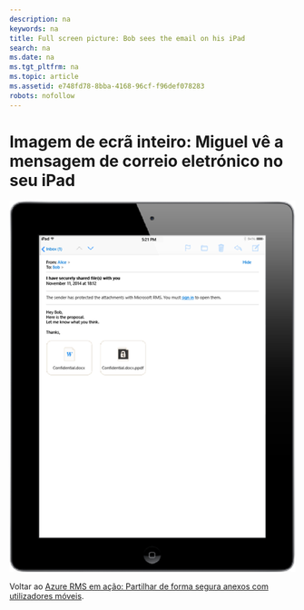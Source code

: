 ```yaml
---
description: na
keywords: na
title: Full screen picture: Bob sees the email on his iPad
search: na
ms.date: na
ms.tgt_pltfrm: na
ms.topic: article
ms.assetid: e748fd78-8bba-4168-96cf-f96def078283
robots: nofollow
---
```

# Imagem de ecr&#227; inteiro: Miguel v&#234; a mensagem de correio eletr&#243;nico no seu iPad
![](../Image/AzRMS_StoryboardEmaill2.PNG)

Voltar ao [Azure RMS em ação: Partilhar de forma segura anexos com utilizadores móveis](http://technet.microsoft.com/library/jj585026.aspx).

